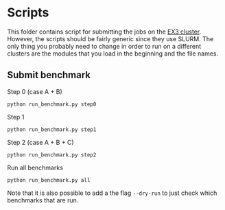 # Scripts

This folder contains script for submitting the jobs on the [EX3 cluster](https://www.ex3.simula.no). However, the scripts should be fairly generic since they use SLURM. The only thing you probably need to change in order to run on a different clusters are the modules that you load in the beginning and the file names.

## Submit benchmark

Step 0 (case A + B)
```
python run_benchmark.py step0
```

Step 1
```
python run_benchmark.py step1
```

Step 2 (case A + B + C)
```
python run_benchmark.py step2
```

Run all benchmarks
```
python run_benchmark.py all
```

Note that it is also possible to add a the flag `--dry-run` to just check which benchmarks that are run.
